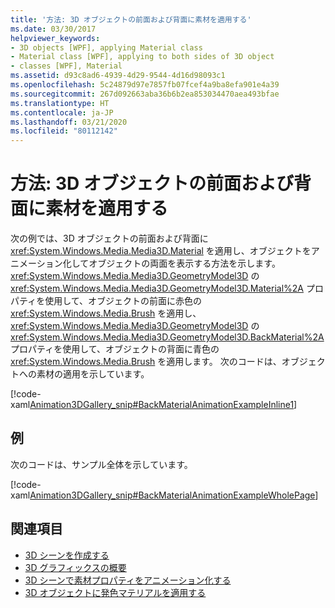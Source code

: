 ```yaml
---
title: '方法: 3D オブジェクトの前面および背面に素材を適用する'
ms.date: 03/30/2017
helpviewer_keywords:
- 3D objects [WPF], applying Material class
- Material class [WPF], applying to both sides of 3D object
- classes [WPF], Material
ms.assetid: d93c8ad6-4939-4d29-9544-4d16d98093c1
ms.openlocfilehash: 5c24879d97e7857fb07fcef4a9ba8efa901e4a39
ms.sourcegitcommit: 267d092663aba36b6b2ea853034470aea493bfae
ms.translationtype: HT
ms.contentlocale: ja-JP
ms.lasthandoff: 03/21/2020
ms.locfileid: "80112142"
---
```

# <a name="how-to-apply-material-to-the-front-and-back-of-a-3d-object"></a>方法: 3D オブジェクトの前面および背面に素材を適用する
次の例では、3D オブジェクトの前面および背面に <xref:System.Windows.Media.Media3D.Material> を適用し、オブジェクトをアニメーション化してオブジェクトの両面を表示する方法を示します。 <xref:System.Windows.Media.Media3D.GeometryModel3D> の <xref:System.Windows.Media.Media3D.GeometryModel3D.Material%2A> プロパティを使用して、オブジェクトの前面に赤色の <xref:System.Windows.Media.Brush> を適用し、<xref:System.Windows.Media.Media3D.GeometryModel3D> の <xref:System.Windows.Media.Media3D.GeometryModel3D.BackMaterial%2A> プロパティを使用して、オブジェクトの背面に青色の <xref:System.Windows.Media.Brush> を適用します。 次のコードは、オブジェクトへの素材の適用を示しています。  
  
 [!code-xaml[Animation3DGallery_snip#BackMaterialAnimationExampleInline1](~/samples/snippets/csharp/VS_Snippets_Wpf/Animation3DGallery_snip/CS/BackMaterialAnimationExample.xaml#backmaterialanimationexampleinline1)]  
  
## <a name="example"></a>例  
 次のコードは、サンプル全体を示しています。  
  
 [!code-xaml[Animation3DGallery_snip#BackMaterialAnimationExampleWholePage](~/samples/snippets/csharp/VS_Snippets_Wpf/Animation3DGallery_snip/CS/BackMaterialAnimationExample.xaml#backmaterialanimationexamplewholepage)]  
  
## <a name="see-also"></a>関連項目

- [3D シーンを作成する](how-to-create-a-3-d-scene.md)
- [3D グラフィックスの概要](3-d-graphics-overview.md)
- [3D シーンで素材プロパティをアニメーション化する](how-to-animate-material-properties-in-a-3-d-scene.md)
- [3D オブジェクトに発色マテリアルを適用する](how-to-apply-emissive-material-to-a-3-d-object.md)
